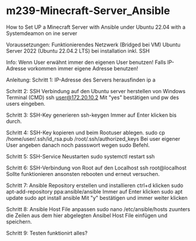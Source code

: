 # m239-Minecraft-Server_Ansible
How to Set UP a Minecraft Server with Ansible under Ubuntu 22.04 with a Systemdeamon on ine server

Voraussetzungen: 
Funktionierendes Netzwerk (Bridged bei VM)
Ubuntu Server 2022 (Ubuntu 22.04.2 LTS) bei installation inkl. SSH

Info:
Wenn User erwähnt immer den eigenen User benutzen!
Falls IP-Adresse vorkommen immer eigene Adresse benutzen!


Anleitung:
Schritt 1: IP-Adresse des Servers herausfinden
ip a

Schritt 2: SSH Verbindung auf den Ubuntu server herstellen von Windows Terminal (CMD)
ssh user@172.20.10.2
Mit "yes" bestätigen und pw des users eingeben.

Schritt 3: SSH-Key generieren
ssh-keygen
Immer auf Enter klicken bis durch.

Schritt 4: SSH-Key kopieren und beim Rootuser ablegen.
sudo cp /home/user/.ssh/id_rsa.pub /root/.ssh/authorized_keys
Bei user eigener User angeben danach noch passswort wegen sudo Befehl.

Schritt 5: SSH-Service Neustarten
sudo systemctl restart ssh

Schritt 6: SSH-Verbindung von Root auf den Localhost
ssh root@localhost
Sollte funktionieren ansonsten rebooten und erneut versuchen.

Schritt 7: Ansible Repository erstellen und installieren
ctrl+d klicken
sudo apt-add-repository ppa:ansible/ansible
Immer auf Enter klicken
sudo apt update
sudo apt install ansible
Mit "y" bestätigen und immer weiter klicken

Schritt 8: Ansible Host File anpassen
sudo nano /etc/ansible/hosts
zuunters die Zeilen aus dem hier abgelegten Ansibel Host File einfügen und speichern.

Schritt 9:  Testen funktionirt alles?



